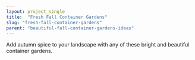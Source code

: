 ```yaml
---
layout: project_single
title:  "Fresh Fall Container Gardens"
slug: "fresh-fall-container-gardens"
parent: "beautiful-fall-container-gardens-ideas"
---
```

Add autumn spice to your landscape with any of these bright and beautiful container gardens.